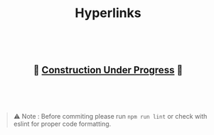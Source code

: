 <h1 align="center">Hyperlinks</h1>
<br><br><br>
<h2 align="center">🚧 <u>Construction Under Progress</u> 🚧</h2>
<br><br><br>

> ⚠ Note : Before commiting please run `npm run lint` or check with eslint for proper code formatting.